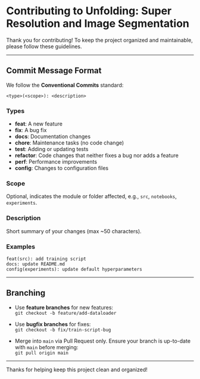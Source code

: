 # Contributing to Unfolding: Super Resolution and Image Segmentation

Thank you for contributing! To keep the project organized and maintainable, please follow these guidelines.

---

## Commit Message Format

We follow the **Conventional Commits** standard:

`<type>(<scope>): <description>`

### Types

- **feat**: A new feature  
- **fix**: A bug fix  
- **docs**: Documentation changes  
- **chore**: Maintenance tasks (no code change)  
- **test**: Adding or updating tests  
- **refactor**: Code changes that neither fixes a bug nor adds a feature  
- **perf**: Performance improvements  
- **config**: Changes to configuration files

### Scope

Optional, indicates the module or folder affected, e.g., `src`, `notebooks`, `experiments`.

### Description

Short summary of your changes (max ~50 characters).

### Examples

```text
feat(src): add training script
docs: update README.md
config(experiments): update default hyperparameters

```


---

## Branching

- Use **feature branches** for new features:  
`git checkout -b feature/add-dataloader`

- Use **bugfix branches** for fixes:  
`git checkout -b fix/train-script-bug`

- Merge into `main` via Pull Request only. Ensure your branch is up-to-date with `main` before merging:  
`git pull origin main`


---

Thanks for helping keep this project clean and organized! 

